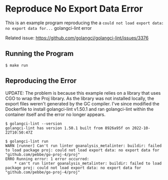 # Reproduce No Export Data Error

This is an example program reproducing the a `could not load export data: no export data for...` golangci-lint error

Related issue: https://github.com/golangci/golangci-lint/issues/3376

## Running the Program

````shell
$ make run 
````

## Reproducing the Error

UPDATE: The problem is because this example relies on a library that uses CGO
to wrap the Proj library.
As the library was not installed locally, the export files weren't generated
by the GC compiler.
I've since modified the Dockerfile to install golangci-lint v1.50.1 and ran
golangci-lint within the container itself and the error no longer appears.


```shell
$ golangci-lint --version
golangci-lint has version 1.50.1 built from 8926a95f on 2022-10-22T10:50:47Z

$ golangci-lint run
WARN [runner] Can't run linter goanalysis_metalinter: buildir: failed to load package proj: could not load export data: no export data for "github.com/pebbe/go-proj-4/proj"
ERRO Running error: 1 error occurred:
	* can't run linter goanalysis_metalinter: buildir: failed to load package proj: could not load export data: no export data for "github.com/pebbe/go-proj-4/proj"
```
